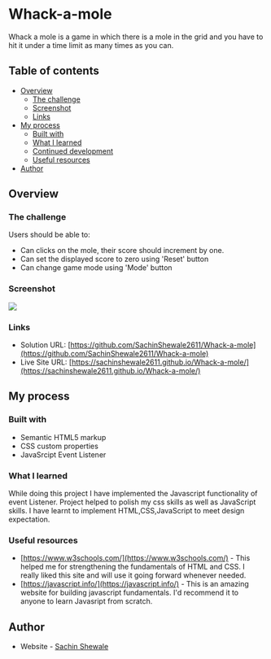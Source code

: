 # Whack-a-mole

Whack a mole is a game in which there is a mole in the grid and you have to hit it under a time limit as many times as you can.
## Table of contents

- [Overview](#overview)
  - [The challenge](#the-challenge)
  - [Screenshot](#screenshot)
  - [Links](#links)
- [My process](#my-process)
  - [Built with](#built-with)
  - [What I learned](#what-i-learned)
  - [Continued development](#continued-development)
  - [Useful resources](#useful-resources)
- [Author](#author)



## Overview

### The challenge

Users should be able to:

- Can clicks on the mole, their score should increment by one.
- Can set the displayed score to zero using 'Reset' button
- Can change game mode using 'Mode' button

### Screenshot

![](.images/Screenshot.png)


### Links

- Solution URL: [https://github.com/SachinShewale2611/Whack-a-mole](https://github.com/SachinShewale2611/Whack-a-mole)
- Live Site URL: [https://sachinshewale2611.github.io/Whack-a-mole/](https://sachinshewale2611.github.io/Whack-a-mole/)

## My process

### Built with

- Semantic HTML5 markup
- CSS custom properties
- JavaSrcipt Event Listener

### What I learned

While doing this project I have implemented the Javascript functionality of event Listener. Project helped to polish my css skills as well as JavaScript skills. I have learnt to implement HTML,CSS,JavaScript to meet design expectation.


<!-- ### Continued development

This is the nestedCommentSection in which on refresh we get backs to its initial state. Further, I'll make this to sustain it by providing login system. -->


### Useful resources

- [https://www.w3schools.com/](https://www.w3schools.com/) - This helped me for strengthening the fundamentals of HTML and CSS. I really liked this site and will use it going forward whenever needed. 
- [https://javascript.info/](https://javascript.info/) - This is an amazing website for building javascript fundamentals. I'd recommend it to anyone to learn Javasript from scratch.



## Author

- Website - [Sachin Shewale](https://www.linkedin.com/in/sachin-shewale)
